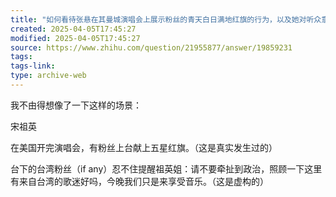 ```yaml
---
title: "如何看待张悬在其曼城演唱会上展示粉丝的青天白日满地红旗的行为，以及她对听众意见的回应？"
created: 2025-04-05T17:45:27
modified: 2025-04-05T17:45:27
source: https://www.zhihu.com/question/21955877/answer/19859231
tags:
tags-link:
type: archive-web
---
```

我不由得想像了一下这样的场景：

宋祖英

在美国开完演唱会，有粉丝上台献上五星红旗。（这是真实发生过的）

台下的台湾粉丝（if any）忍不住提醒祖英姐：请不要牵扯到政治，照顾一下这里有来自台湾的歌迷好吗，今晚我们只是来享受音乐。（这是虚构的）
